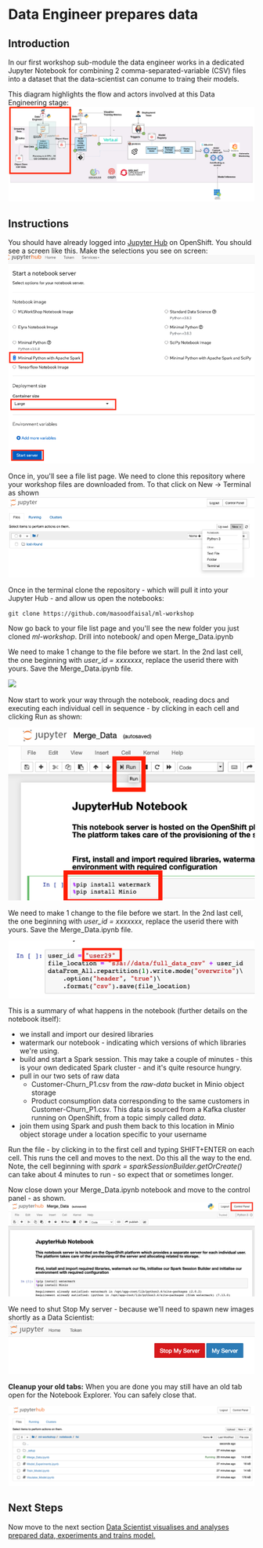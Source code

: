 # Data Engineer prepares data

## Introduction
In our first workshop sub-module the data engineer works in a dedicated Jupyter Notebook for combining 2 comma-separated-variable (CSV) files into a dataset that the data-scientist can conume to traing their models.

This diagram highlights the flow and actors involved at this Data Engineering stage:
![](images/2-FM-ML-Workshop-data-eng-V2.png)

## Instructions
You should have already logged into [Jupyter Hub](https://jupyterhub-ml-workshop.apps.cluster-anz-ai-ml.rhtlabs.com/) on OpenShift. You should see a screen like this. Make the selections you see on screen:
![](images/2-data-engineer-jup-start-server.png)

Once in, you'll see a file list page. We need to clone this repository where your workshop files are downloaded from. To that click on New -> Terminal as shown
![](images/3-jup-new-terminal.png)


Once in the terminal clone the repository - which will pull it into your Jupyter Hub - and allow us open the notebooks:
```
git clone https://github.com/masoodfaisal/ml-workshop
```

Now go back to your file list page and you'll see the new folder you just cloned _ml-workshop_. Drill into notebook/ and open Merge_Data.ipynb


We need to make 1 change to the file before we start. In the 2nd last cell, the one beginning with *user_id = xxxxxxx*, replace the userid there with yours. Save the Merge_Data.ipynb file.

![](https://github.com/masoodfaisal/ml-workshop/blob/main/docs/images/5-set-userid-data-eng-notebk.png)


Now start to work your way through the notebook, reading docs and executing each individual cell in sequence  - by clicking in each cell and clicking Run as shown:


![](images/4-jup-run-cell.png)

We need to make 1 change to the file before we start. In the 2nd last cell, the one beginning with *user_id = xxxxxxx*, replace the userid there with yours. Save the Merge_Data.ipynb file.

![](images/5-set-userid-data-eng-notebk.png)

This is a summary of what happens in the notebook (further details on the notebook itself):
- we install and import our desired libraries
- watermark our notebook - indicating which versions of which libraries we're using.
- build and start a Spark session. This may take a couple of minutes - this is your own dedicated Spark cluster - and it's quite resource hungry.
- pull in our two sets of raw data
    - Customer-Churn_P1.csv from the _raw-data_ bucket in Minio object storage
    - Product consumption data corresponding to the same customers in Customer-Churn_P1.csv. This data is sourced from a Kafka cluster running on OpenShift, from a topic simply called _data_.
- join them using Spark and push them back to this location in Minio object storage under a location specific to your username

Run the file - by clicking in to the first cell and typing SHIFT+ENTER on each cell. This runs the cell and moves to the next. Do this all the way to the end. Note, the cell beginning with *spark = sparkSessionBuilder.getOrCreate()* can take about 4 minutes to run - so expect that or sometimes longer.

Now close down your Merge_Data.ipynb notebook and move to the control panel - as shown. 
![](images/6-control-panel.png)

We need to shut Stop My server - because we'll need to spawn new images shortly as a Data Scientist:
![](images/7-shutdown-jup.png)

**Cleanup your old tabs:** When you are done you may still have an old tab open for the Notebook Explorer. You can safely close that.

![](images/7-1-old-notebook-explorer.png)


## Next Steps

Now move to the next section [Data Scientist visualises and analyses prepared data, experiments and trains model.](workshop-2-3-4-data-science.md)
